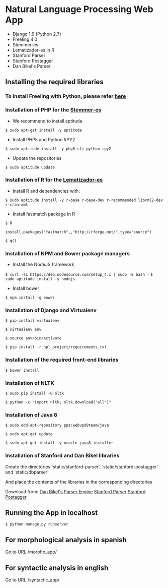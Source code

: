 # Natural Language Processing Web App

- Django 1.9 (Python 2.7)
- Freeling 4.0
- Stemmer-es
- Lematizador-es in R
- Stanford Parser
- Stanford Postagger
- Dan Bikel's Parser

## Installing the required libraries

### To install Freeling with Python, please refer [here ](https://medium.com/@cristhian.fuertes/installation-of-freeling-with-python-7407797f5afd#.4y07ar3q9)

### Installation of PHP for the [Stemmer-es](http://stemmer-es.sourceforge.net/)
- We recommend to install aptitude

`$ sudo apt-get install -y aptitude`

- Install PHP5 and Python RPY2

`$ sudo aptitude install -y php5-cli python-rpy2`

- Update the repositories

`$ sudo aptitude update`

### Installation of R for the [Lematizador-es](http://uce.uniovi.es/mundor/indexse2.html)

- Install R and dependencies with:

`$ sudo aptitude install -y r-base r-base-dev r-recommended libxml2-dev r-cran-xml`

- Install fastmatch package in R

`$ R`

`install.packages("fastmatch",,"http://rforge.net/",type="source")`

`$ q()`

### Installation of NPM and Bower package managers

- Install the NodeJS framework

`$ curl -sL https://deb.nodesource.com/setup_4.x | sudo -E bash -`
`$ sudo aptitude install -y nodejs`

- Install bower

`$ npm install -g bower`

### Installation of Django and Virtualenv

`$ pip install virtualenv`

`$ virtualenv env`

`$ source env/bin/activate`

`$ pip install -r npl_project/requirements.txt`
### Installation of the required front-end libraries

`$ bower install`

### Installation of NLTK

`$ sudo pip install -U nltk`

`$ python -c "import nltk; nltk.download('all')"`

### Installation of Java 8

`$ sudo add-apt-repository ppa:webupd8team/java`

`$ sudo apt-get update`

`$ sudo apt-get install -y oracle-java8-installer`

### Installation of Stanford and Dan Bikel libraries

Create the directories 'static/stanford-parser',  'static/stanford-postagger' and 'static/dbparser'

And place the contents of the libraries in the corresponding directories

Download from:
[Dan Bikel's Parser Engine](http://www.bibsonomy.org/url/9fdf389e4993e908ea01dca8996cc65e)
[Stanford Parser](http://nlp.stanford.edu/software/lex-parser.shtml)
[Stanford Postagger](http://nlp.stanford.edu/software/tagger.shtml)

## Running the App in localhost

`$ python manage.py runserver`

## For morphological analysis in spanish
Go to URL /morpho_app/

## For syntactic analysis in english
Go to URL /syntactic_app/
